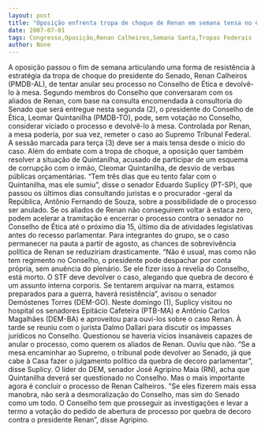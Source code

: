 ```yaml
---
layout: post
title: "Oposição enfrenta tropa de choque de Renan em semana tensa no Congresso"
date: 2007-07-01
tags: Congresso,Oposição,Renan Calheiros,Semana Santa,Tropas Federais
author: None
---
```

A oposi&ccedil;&atilde;o passou o fim de semana articulando uma forma de resist&ecirc;ncia &agrave; estrat&eacute;gia da tropa de choque do presidente do Senado, Renan Calheiros (PMDB-AL), de tentar anular seu processo no Conselho de &Eacute;tica e devolv&ecirc;-lo &agrave; mesa. 
Segundo membros do Conselho que conversaram com os aliados de Renan, com base na consulta encomendada &agrave; consultoria do Senado que ser&aacute; entregue nesta segunda (2), o presidente do Conselho de &Eacute;tica, Leomar Quintanilha (PMDB-TO), pode, sem vota&ccedil;&atilde;o no Conselho, considerar viciado o processo e devolv&ecirc;-lo &agrave; mesa. Controlada por Renan, a mesa poderia, por sua vez, remeter o caso ao Supremo Tribunal Federal. 
A sess&atilde;o marcada para ter&ccedil;a (3) deve ser a mais tensa desde o in&iacute;cio do caso. Al&eacute;m do embate com a tropa de choque, a oposi&ccedil;&atilde;o quer tamb&eacute;m resolver a situa&ccedil;&atilde;o de Quintanilha, acusado de participar de um esquema de corrup&ccedil;&atilde;o com o irm&atilde;o, Cleomar Quintanilha, de desvio de verbas p&uacute;blicas or&ccedil;ament&aacute;rias. 
&ldquo;Tem tr&ecirc;s dias que eu tento falar com o Quintanilha, mas ele sumiu&rdquo;, disse o senador Eduardo Suplicy (PT-SP), que passou os &uacute;ltimos dias consultando juristas e o procurador -geral da Rep&uacute;blica, Ant&ocirc;nio Fernando de Souza, sobre a possibilidade de o processo ser anulado. 
Se os aliados de Renan n&atilde;o conseguirem voltar &agrave; estaca zero, podem acelerar a tramita&ccedil;&atilde;o e encerrar o processo contra o senador no Conselho de &Eacute;tica at&eacute; o pr&oacute;ximo dia 15, &uacute;ltimo dia de atividades legislativas antes do recesso parlamentar. 
Para integrantes do grupo, se o caso permanecer na pauta a partir de agosto, as chances de sobreviv&ecirc;ncia pol&iacute;tica de Renan se reduziriam drasticamente. 
&ldquo;N&atilde;o &eacute; usual, mas como n&atilde;o tem regimento no Conselho, o presidente pode despachar por conta pr&oacute;pria, sem anu&ecirc;ncia do plen&aacute;rio. Se ele fizer isso &agrave; revelia do Conselho, est&aacute; morto. O STF deve devolver o caso, alegando que quebra de decoro &eacute; um assunto interna corporis. Se tentarem arquivar na marra, estamos preparados para a guerra, haver&aacute; resist&ecirc;ncia&rdquo;, avisou o senador Dem&oacute;stenes Torres (DEM-GO). 
Neste domingo (1), Suplicy visitou no hospital os senadores Epit&aacute;cio Cafeteira (PTB-MA) e Ant&ocirc;nio Carlos Magalh&atilde;es (DEM-BA) e aproveitou para ouvi-los sobre o caso Renan. &Agrave; tarde se reuniu com o jurista Dalmo Dallari para discutir os impasses jur&iacute;dicos no Conselho. Questionou se haveria v&iacute;cios insan&aacute;veis capazes de anular o processo, como querem os aliados de Renan. Ouviu que n&atilde;o. 
&ldquo;Se a mesa encaminhar ao Supremo, o tribunal pode devolver ao Senado, j&aacute; que cabe &agrave; Casa fazer o julgamento pol&iacute;tico da quebra de decoro parlamentar&rdquo;, disse Suplicy.
O l&iacute;der do DEM, senador Jos&eacute; Agripino Maia (RN), acha que Quintanilha dever&aacute; ser questionado no Conselho. Mas o mais importante agora &eacute; concluir o processo de Renan Calheiros.
&quot;Se eles fizerem mais essa manobra, n&atilde;o ser&aacute; a desmoraliza&ccedil;&atilde;o do Conselho, mas sim do Senado como um todo. O Conselho tem que prosseguir as investiga&ccedil;&otilde;es e levar a termo a vota&ccedil;&atilde;o do pedido de abertura de processo por quebra de decoro contra o presidente Renan&rdquo;, disse Agripino.  